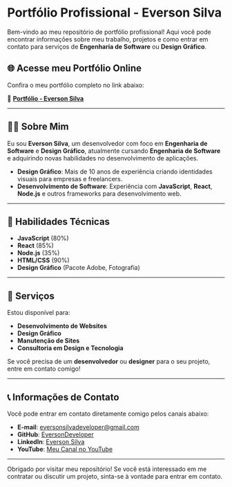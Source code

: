 # Portfólio Profissional - Everson Silva

Bem-vindo ao meu repositório de portfólio profissional! Aqui você pode encontrar informações sobre meu trabalho, projetos e como entrar em contato para serviços de **Engenharia de Software** ou **Design Gráfico**.

## 🌐 Acesse meu Portfólio Online

Confira o meu portfólio completo no link abaixo:

🔗 **[Portfólio - Everson Silva](https://eversondeveloper.github.io/curriculum/)**

---

## 👨‍💻 Sobre Mim

Eu sou **Everson Silva**, um desenvolvedor com foco em **Engenharia de Software** e **Design Gráfico**, atualmente cursando **Engenharia de Software** e adquirindo novas habilidades no desenvolvimento de aplicações.

- **Design Gráfico**: Mais de 10 anos de experiência criando identidades visuais para empresas e freelancers.
- **Desenvolvimento de Software**: Experiência com **JavaScript**, **React**, **Node.js** e outros frameworks para desenvolvimento web.

---

## 🚀 Habilidades Técnicas

- **JavaScript** (80%)
- **React** (85%)
- **Node.js** (35%)
- **HTML/CSS** (90%)
- **Design Gráfico** (Pacote Adobe, Fotografia)

---

## 💼 Serviços

Estou disponível para:

- **Desenvolvimento de Websites**
- **Design Gráfico**
- **Manutenção de Sites**
- **Consultoria em Design e Tecnologia**

Se você precisa de um **desenvolvedor** ou **designer** para o seu projeto, entre em contato comigo!

---

## 📞 Informações de Contato

Você pode entrar em contato diretamente comigo pelos canais abaixo:

- **E-mail**: [eversonsilvadeveloper@gmail.com](mailto:eversonsilvadeveloper@gmail.com)
- **GitHub**: [EversonDeveloper](https://github.com/Everson33rj)
- **LinkedIn**: [Everson Silva](https://www.linkedin.com/in/everson-silva-53308327/)
- **YouTube**: [Meu Canal no YouTube](https://www.youtube.com/channel/UC2G6ZZilUH2UUCkox8KUuGw)

---

Obrigado por visitar meu repositório! Se você está interessado em me contratar ou discutir um projeto, sinta-se à vontade para entrar em contato.
